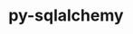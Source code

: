 ---
title: "py-sqlalchemy"
layout: cache
categories: [package, develop-2024-03-10]
meta: {"versions": ["1.4.49"], "compilers": ["gcc@=11.4.0", "gcc@=7.5.0", "gcc@=9.4.0", "oneapi@=2024.0.0"], "oss": ["ubuntu18.04", "ubuntu20.04", "ubuntu22.04"], "platforms": ["linux"], "targets": ["neoverse_v1", "neoverse_v2", "ppc64le", "x86_64_v3"], "stacks": ["e4s", "e4s-neoverse-v2", "e4s-neoverse_v1", "e4s-oneapi", "e4s-power", "radiuss", "root"], "num_specs": 11, "num_specs_by_stack": {"root": 11, "radiuss": 1, "e4s-power": 2, "e4s-neoverse_v1": 2, "e4s-neoverse-v2": 2, "e4s": 2, "e4s-oneapi": 2}}
spec_details: [{"hash": "6h6xq4swz7jbgzrsyucvzfipud4venqh", "compiler": "gcc@=7.5.0", "versions": ["1.4.49"], "os": "ubuntu18.04", "platform": "linux", "target": "x86_64_v3", "variants": ["backend=none", "build_system=python_pip"], "stacks": ["root", "radiuss"], "size": "-", "tarball": "https://binaries.spack.io/releases/develop-2024-03-10/build_cache/linux-ubuntu18.04-x86_64_v3/gcc-7.5.0/py-sqlalchemy-1.4.49/linux-ubuntu18.04-x86_64_v3-gcc-7.5.0-py-sqlalchemy-1.4.49-6h6xq4swz7jbgzrsyucvzfipud4venqh.spack"}, {"hash": "wiuf2zbj7f67mqbu4vnm2dypqb4k7z7c", "compiler": "gcc@=9.4.0", "versions": ["1.4.49"], "os": "ubuntu20.04", "platform": "linux", "target": "ppc64le", "variants": ["backend=none", "build_system=python_pip"], "stacks": ["e4s-power", "root"], "size": "-", "tarball": "https://binaries.spack.io/releases/develop-2024-03-10/build_cache/linux-ubuntu20.04-ppc64le/gcc-9.4.0/py-sqlalchemy-1.4.49/linux-ubuntu20.04-ppc64le-gcc-9.4.0-py-sqlalchemy-1.4.49-wiuf2zbj7f67mqbu4vnm2dypqb4k7z7c.spack"}, {"hash": "f4wnlsvktlibzmteqhu7pl4welswi6ux", "compiler": "gcc@=9.4.0", "versions": ["1.4.49"], "os": "ubuntu20.04", "platform": "linux", "target": "ppc64le", "variants": ["backend=none", "build_system=python_pip"], "stacks": ["e4s-power", "root"], "size": "-", "tarball": "https://binaries.spack.io/releases/develop-2024-03-10/build_cache/linux-ubuntu20.04-ppc64le/gcc-9.4.0/py-sqlalchemy-1.4.49/linux-ubuntu20.04-ppc64le-gcc-9.4.0-py-sqlalchemy-1.4.49-f4wnlsvktlibzmteqhu7pl4welswi6ux.spack"}, {"hash": "mhf3enxogpzl55nur6mmg4fz6e4dmq6b", "compiler": "gcc@=11.4.0", "versions": ["1.4.49"], "os": "ubuntu22.04", "platform": "linux", "target": "neoverse_v1", "variants": ["backend=none", "build_system=python_pip"], "stacks": ["e4s-neoverse_v1", "root"], "size": "-", "tarball": "https://binaries.spack.io/releases/develop-2024-03-10/build_cache/linux-ubuntu22.04-neoverse_v1/gcc-11.4.0/py-sqlalchemy-1.4.49/linux-ubuntu22.04-neoverse_v1-gcc-11.4.0-py-sqlalchemy-1.4.49-mhf3enxogpzl55nur6mmg4fz6e4dmq6b.spack"}, {"hash": "nay5xhqxhxiuh4m4s6ouaichjk4by4vt", "compiler": "gcc@=11.4.0", "versions": ["1.4.49"], "os": "ubuntu22.04", "platform": "linux", "target": "neoverse_v1", "variants": ["backend=none", "build_system=python_pip"], "stacks": ["e4s-neoverse_v1", "root"], "size": "-", "tarball": "https://binaries.spack.io/releases/develop-2024-03-10/build_cache/linux-ubuntu22.04-neoverse_v1/gcc-11.4.0/py-sqlalchemy-1.4.49/linux-ubuntu22.04-neoverse_v1-gcc-11.4.0-py-sqlalchemy-1.4.49-nay5xhqxhxiuh4m4s6ouaichjk4by4vt.spack"}, {"hash": "52vuaaolvopuquyefianq6l6golcnw5k", "compiler": "gcc@=11.4.0", "versions": ["1.4.49"], "os": "ubuntu22.04", "platform": "linux", "target": "neoverse_v2", "variants": ["backend=none", "build_system=python_pip"], "stacks": ["e4s-neoverse-v2", "root"], "size": "-", "tarball": "https://binaries.spack.io/releases/develop-2024-03-10/build_cache/linux-ubuntu22.04-neoverse_v2/gcc-11.4.0/py-sqlalchemy-1.4.49/linux-ubuntu22.04-neoverse_v2-gcc-11.4.0-py-sqlalchemy-1.4.49-52vuaaolvopuquyefianq6l6golcnw5k.spack"}, {"hash": "ztxdj75pja4sajru7zici5zn7b52h4ja", "compiler": "gcc@=11.4.0", "versions": ["1.4.49"], "os": "ubuntu22.04", "platform": "linux", "target": "neoverse_v2", "variants": ["backend=none", "build_system=python_pip"], "stacks": ["e4s-neoverse-v2", "root"], "size": "-", "tarball": "https://binaries.spack.io/releases/develop-2024-03-10/build_cache/linux-ubuntu22.04-neoverse_v2/gcc-11.4.0/py-sqlalchemy-1.4.49/linux-ubuntu22.04-neoverse_v2-gcc-11.4.0-py-sqlalchemy-1.4.49-ztxdj75pja4sajru7zici5zn7b52h4ja.spack"}, {"hash": "tzcdkoihio7eakxvc6uwo35jz6zav3hm", "compiler": "gcc@=11.4.0", "versions": ["1.4.49"], "os": "ubuntu22.04", "platform": "linux", "target": "x86_64_v3", "variants": ["backend=none", "build_system=python_pip"], "stacks": ["e4s", "root"], "size": "-", "tarball": "https://binaries.spack.io/releases/develop-2024-03-10/build_cache/linux-ubuntu22.04-x86_64_v3/gcc-11.4.0/py-sqlalchemy-1.4.49/linux-ubuntu22.04-x86_64_v3-gcc-11.4.0-py-sqlalchemy-1.4.49-tzcdkoihio7eakxvc6uwo35jz6zav3hm.spack"}, {"hash": "ai22y7wosyflgma6bhsv4vtcx5xqmesi", "compiler": "gcc@=11.4.0", "versions": ["1.4.49"], "os": "ubuntu22.04", "platform": "linux", "target": "x86_64_v3", "variants": ["backend=none", "build_system=python_pip"], "stacks": ["e4s", "root"], "size": "-", "tarball": "https://binaries.spack.io/releases/develop-2024-03-10/build_cache/linux-ubuntu22.04-x86_64_v3/gcc-11.4.0/py-sqlalchemy-1.4.49/linux-ubuntu22.04-x86_64_v3-gcc-11.4.0-py-sqlalchemy-1.4.49-ai22y7wosyflgma6bhsv4vtcx5xqmesi.spack"}, {"hash": "xl6wcb7lttaojoze2xox46tqns4dcxus", "compiler": "oneapi@=2024.0.0", "versions": ["1.4.49"], "os": "ubuntu22.04", "platform": "linux", "target": "x86_64_v3", "variants": ["backend=none", "build_system=python_pip"], "stacks": ["root", "e4s-oneapi"], "size": "-", "tarball": "https://binaries.spack.io/releases/develop-2024-03-10/build_cache/linux-ubuntu22.04-x86_64_v3/oneapi-2024.0.0/py-sqlalchemy-1.4.49/linux-ubuntu22.04-x86_64_v3-oneapi-2024.0.0-py-sqlalchemy-1.4.49-xl6wcb7lttaojoze2xox46tqns4dcxus.spack"}, {"hash": "kpiywvgvb3lrvqrl4xpaqixn5aamwtlm", "compiler": "oneapi@=2024.0.0", "versions": ["1.4.49"], "os": "ubuntu22.04", "platform": "linux", "target": "x86_64_v3", "variants": ["backend=none", "build_system=python_pip"], "stacks": ["root", "e4s-oneapi"], "size": "-", "tarball": "https://binaries.spack.io/releases/develop-2024-03-10/build_cache/linux-ubuntu22.04-x86_64_v3/oneapi-2024.0.0/py-sqlalchemy-1.4.49/linux-ubuntu22.04-x86_64_v3-oneapi-2024.0.0-py-sqlalchemy-1.4.49-kpiywvgvb3lrvqrl4xpaqixn5aamwtlm.spack"}]
---